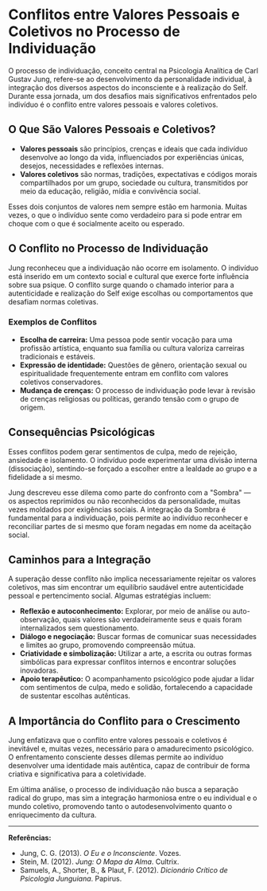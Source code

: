 
# Conflitos entre Valores Pessoais e Coletivos no Processo de Individuação

O processo de individuação, conceito central na Psicologia Analítica de Carl Gustav Jung, refere-se ao desenvolvimento da personalidade individual, à integração dos diversos aspectos do inconsciente e à realização do Self. Durante essa jornada, um dos desafios mais significativos enfrentados pelo indivíduo é o conflito entre valores pessoais e valores coletivos.

## O Que São Valores Pessoais e Coletivos?

- **Valores pessoais** são princípios, crenças e ideais que cada indivíduo desenvolve ao longo da vida, influenciados por experiências únicas, desejos, necessidades e reflexões internas.
- **Valores coletivos** são normas, tradições, expectativas e códigos morais compartilhados por um grupo, sociedade ou cultura, transmitidos por meio da educação, religião, mídia e convivência social.

Esses dois conjuntos de valores nem sempre estão em harmonia. Muitas vezes, o que o indivíduo sente como verdadeiro para si pode entrar em choque com o que é socialmente aceito ou esperado.

## O Conflito no Processo de Individuação

Jung reconheceu que a individuação não ocorre em isolamento. O indivíduo está inserido em um contexto social e cultural que exerce forte influência sobre sua psique. O conflito surge quando o chamado interior para a autenticidade e realização do Self exige escolhas ou comportamentos que desafiam normas coletivas.

### Exemplos de Conflitos

- **Escolha de carreira:** Uma pessoa pode sentir vocação para uma profissão artística, enquanto sua família ou cultura valoriza carreiras tradicionais e estáveis.
- **Expressão de identidade:** Questões de gênero, orientação sexual ou espiritualidade frequentemente entram em conflito com valores coletivos conservadores.
- **Mudança de crenças:** O processo de individuação pode levar à revisão de crenças religiosas ou políticas, gerando tensão com o grupo de origem.

## Consequências Psicológicas

Esses conflitos podem gerar sentimentos de culpa, medo de rejeição, ansiedade e isolamento. O indivíduo pode experimentar uma divisão interna (dissociação), sentindo-se forçado a escolher entre a lealdade ao grupo e a fidelidade a si mesmo.

Jung descreveu esse dilema como parte do confronto com a "Sombra" — os aspectos reprimidos ou não reconhecidos da personalidade, muitas vezes moldados por exigências sociais. A integração da Sombra é fundamental para a individuação, pois permite ao indivíduo reconhecer e reconciliar partes de si mesmo que foram negadas em nome da aceitação social.

## Caminhos para a Integração

A superação desse conflito não implica necessariamente rejeitar os valores coletivos, mas sim encontrar um equilíbrio saudável entre autenticidade pessoal e pertencimento social. Algumas estratégias incluem:

- **Reflexão e autoconhecimento:** Explorar, por meio de análise ou auto-observação, quais valores são verdadeiramente seus e quais foram internalizados sem questionamento.
- **Diálogo e negociação:** Buscar formas de comunicar suas necessidades e limites ao grupo, promovendo compreensão mútua.
- **Criatividade e simbolização:** Utilizar a arte, a escrita ou outras formas simbólicas para expressar conflitos internos e encontrar soluções inovadoras.
- **Apoio terapêutico:** O acompanhamento psicológico pode ajudar a lidar com sentimentos de culpa, medo e solidão, fortalecendo a capacidade de sustentar escolhas autênticas.

## A Importância do Conflito para o Crescimento

Jung enfatizava que o conflito entre valores pessoais e coletivos é inevitável e, muitas vezes, necessário para o amadurecimento psicológico. O enfrentamento consciente desses dilemas permite ao indivíduo desenvolver uma identidade mais autêntica, capaz de contribuir de forma criativa e significativa para a coletividade.

Em última análise, o processo de individuação não busca a separação radical do grupo, mas sim a integração harmoniosa entre o eu individual e o mundo coletivo, promovendo tanto o autodesenvolvimento quanto o enriquecimento da cultura.

---

**Referências:**
- Jung, C. G. (2013). *O Eu e o Inconsciente*. Vozes.
- Stein, M. (2012). *Jung: O Mapa da Alma*. Cultrix.
- Samuels, A., Shorter, B., & Plaut, F. (2012). *Dicionário Crítico de Psicologia Junguiana*. Papirus.
```
